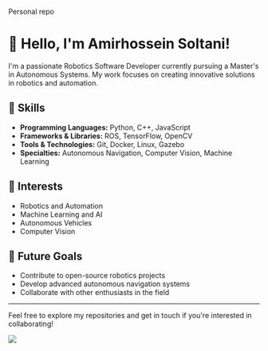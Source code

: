 
Personal repo

# 👋 Hello, I'm  Amirhossein Soltani!

I'm a passionate Robotics Software Developer currently pursuing a Master's in Autonomous Systems. My work focuses on creating innovative solutions in robotics and automation.

## 🚀 Skills

- **Programming Languages:** Python, C++, JavaScript
- **Frameworks & Libraries:** ROS, TensorFlow, OpenCV
- **Tools & Technologies:** Git, Docker, Linux, Gazebo
- **Specialties:** Autonomous Navigation, Computer Vision, Machine Learning

## 🌟 Interests

- Robotics and Automation
- Machine Learning and AI
- Autonomous Vehicles
- Computer Vision

## 🌱 Future Goals

- Contribute to open-source robotics projects
- Develop advanced autonomous navigation systems
- Collaborate with other enthusiasts in the field

---

Feel free to explore my repositories and get in touch if you're interested in collaborating!

![](https://komarev.com/ghpvc/?username=amirhosseinsoltan&color=blue)

